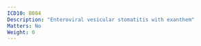 ```yaml
---
ICD10: B084
Description: "Enteroviral vesicular stomatitis with exanthem"
Matters: No
Weight: 0
---
```


